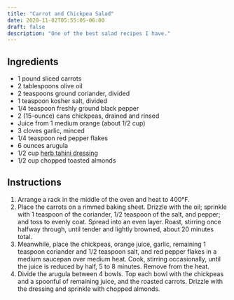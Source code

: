 ```yaml
---
title: "Carrot and Chickpea Salad"
date: 2020-11-02T05:55:05-06:00
draft: false
description: "One of the best salad recipes I have."
---
```


## Ingredients

-   1 pound sliced carrots
-   2 tablespoons olive oil
-   2 teaspoons ground coriander, divided
-   1 teaspoon kosher salt, divided
-   1/4 teaspoon freshly ground black pepper
-   2 (15-ounce) cans chickpeas, drained and rinsed
-   Juice from 1 medium orange (about 1/2 cup)
-   3 cloves garlic, minced
-   1/4 teaspoon red pepper flakes
-   6 ounces arugula
-   1/2 cup [herb tahini dressing](../herb-tahini-dressing)
-   1/2 cup chopped toasted almonds

## Instructions

1. Arrange a rack in the middle of the oven and heat to 400°F.
2. Place the carrots on a rimmed baking sheet. Drizzle with the oil; sprinkle with 1 teaspoon of the coriander, 1/2 teaspoon of the salt, and pepper; and toss to evenly coat. Spread into an even layer. Roast, stirring once halfway through, until tender and lightly browned, about 20 minutes total.
3. Meanwhile, place the chickpeas, orange juice, garlic, remaining 1 teaspoon coriander and 1/2 teaspoon salt, and red pepper flakes in a medium saucepan over medium heat. Cook, stirring occasionally, until the juice is reduced by half, 5 to 8 minutes. Remove from the heat.
4. Divide the arugula between 4 bowls. Top each bowl with the chickpeas and a spoonful of remaining juice, and the roasted carrots. Drizzle with the dressing and sprinkle with chopped almonds.
